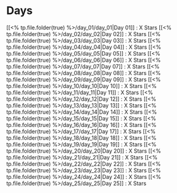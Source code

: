 # Days
[[<% tp.file.folder(true) %>/day_01/day_01|Day 01]] : X Stars
[[<% tp.file.folder(true) %>/day_02/day_02|Day 02]] : X Stars
[[<% tp.file.folder(true) %>/day_03/day_03|Day 03]] : X Stars
[[<% tp.file.folder(true) %>/day_04/day_04|Day 04]] : X Stars
[[<% tp.file.folder(true) %>/day_05/day_05|Day 05]] : X Stars
[[<% tp.file.folder(true) %>/day_06/day_06|Day 06]] : X Stars
[[<% tp.file.folder(true) %>/day_07/day_07|Day 07]] : X Stars
[[<% tp.file.folder(true) %>/day_08/day_08|Day 08]] : X Stars
[[<% tp.file.folder(true) %>/day_09/day_09|Day 09]] : X Stars
[[<% tp.file.folder(true) %>/day_10/day_10|Day 10]] : X Stars
[[<% tp.file.folder(true) %>/day_11/day_11|Day 11]] : X Stars
[[<% tp.file.folder(true) %>/day_12/day_12|Day 12]] : X Stars
[[<% tp.file.folder(true) %>/day_13/day_13|Day 13]] : X Stars
[[<% tp.file.folder(true) %>/day_14/day_14|Day 14]] : X Stars
[[<% tp.file.folder(true) %>/day_15/day_15|Day 15]] : X Stars
[[<% tp.file.folder(true) %>/day_16/day_16|Day 16]] : X Stars
[[<% tp.file.folder(true) %>/day_17/day_17|Day 17]] : X Stars
[[<% tp.file.folder(true) %>/day_18/day_18|Day 18]] : X Stars
[[<% tp.file.folder(true) %>/day_19/day_19|Day 19]] : X Stars
[[<% tp.file.folder(true) %>/day_20/day_20|Day 20]] : X Stars
[[<% tp.file.folder(true) %>/day_21/day_21|Day 21]] : X Stars
[[<% tp.file.folder(true) %>/day_22/day_22|Day 22]] : X Stars
[[<% tp.file.folder(true) %>/day_23/day_23|Day 23]] : X Stars
[[<% tp.file.folder(true) %>/day_24/day_24|Day 24]] : X Stars
[[<% tp.file.folder(true) %>/day_25/day_25|Day 25]] : X Stars